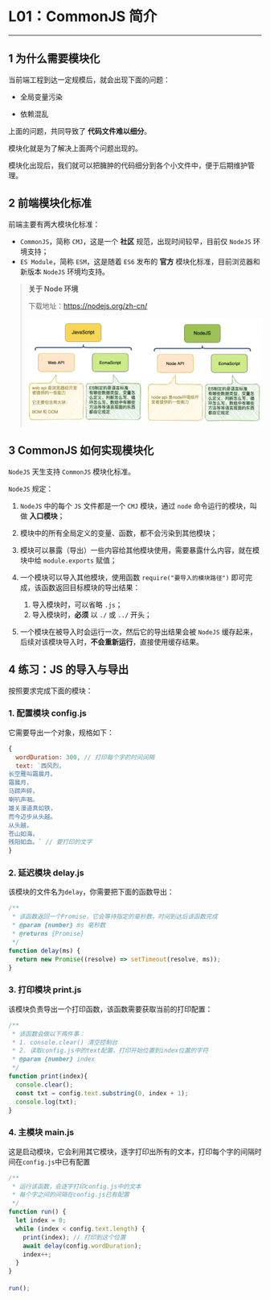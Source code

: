 # L01：CommonJS 简介

---



## 1 为什么需要模块化

当前端工程到达一定规模后，就会出现下面的问题：

- 全局变量污染

- 依赖混乱

上面的问题，共同导致了 **代码文件难以细分**。

模块化就是为了解决上面两个问题出现的。

模块化出现后，我们就可以把臃肿的代码细分到各个小文件中，便于后期维护管理。



## 2 前端模块化标准

前端主要有两大模块化标准：

- `CommonJS`，简称 `CMJ`，这是一个 **社区** 规范，出现时间较早，目前仅 `NodeJS` 环境支持；
- `ES Module`，简称 `ESM`，这是随着 `ES6` 发布的 **官方** 模块化标准，目前浏览器和新版本 `NodeJS` 环境均支持。

> **关于 Node 环境**
>
> 下载地址：https://nodejs.org/zh-cn/
>
> ![](../assets/1.1.png)



## 3 CommonJS 如何实现模块化

`NodeJS` 天生支持 `CommonJS` 模块化标准。

`NodeJS` 规定：

1. `NodeJS` 中的每个 `JS` 文件都是一个 `CMJ` 模块，通过 `node` 命令运行的模块，叫做 **入口模块**；

2. 模块中的所有全局定义的变量、函数，都不会污染到其他模块；

3. 模块可以暴露（导出）一些内容给其他模块使用，需要暴露什么内容，就在模块中给 `module.exports` 赋值；

4. 一个模块可以导入其他模块，使用函数 `require("要导入的模块路径")` 即可完成，该函数返回目标模块的导出结果：

   1. 导入模块时，可以省略 `.js`；
   2. 导入模块时，**必须** 以 `./` 或 `../` 开头；

5. 一个模块在被导入时会运行一次，然后它的导出结果会被 `NodeJS` 缓存起来，后续对该模块导入时，**不会重新运行**，直接使用缓存结果。




## 4 练习：JS 的导入与导出

按照要求完成下面的模块：

### 1. 配置模块 config.js

它需要导出一个对象，规格如下：

```js
{
  wordDuration: 300, // 打印每个字的时间间隔
  text: `西风烈，
长空雁叫霜晨月。
霜晨月，
马蹄声碎，
喇叭声咽。
雄关漫道真如铁，
而今迈步从头越。
从头越，
苍山如海，
残阳如血。` // 要打印的文字
}
```



### 2. 延迟模块 delay.js

该模块的文件名为`delay`，你需要把下面的函数导出：

```js
/**
 * 该函数返回一个Promise，它会等待指定的毫秒数，时间到达后该函数完成
 * @param {number} ms 毫秒数
 * @returns {Promise}
 */
function delay(ms) {
  return new Promise((resolve) => setTimeout(resolve, ms));
}
```



### 3. 打印模块 print.js

该模块负责导出一个打印函数，该函数需要获取当前的打印配置：

```js
/**
 * 该函数会做以下两件事：
 * 1. console.clear() 清空控制台
 * 2. 读取config.js中的text配置，打印开始位置到index位置的字符
 * @param {number} index 
 */
function print(index){
  console.clear();
  const txt = config.text.substring(0, index + 1);
  console.log(txt);
}
```



### 4. 主模块 main.js

这是启动模块，它会利用其它模块，逐字打印出所有的文本，打印每个字的间隔时间在`config.js`中已有配置

```js
/**
 * 运行该函数，会逐字打印config.js中的文本
 * 每个字之间的间隔在config.js已有配置
 */
function run() {
  let index = 0;
  while (index < config.text.length) {
    print(index); // 打印到这个位置
    await delay(config.wordDuration);
    index++;
  }
}

run();
```

